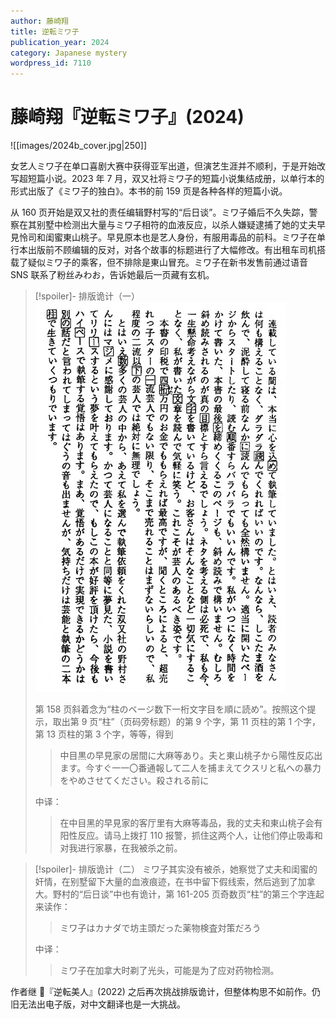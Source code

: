 ```yaml
---
author: 藤崎翔
title: 逆転ミワ子
publication_year: 2024
category: Japanese mystery
wordpress_id: 7110
---
```


# 藤崎翔『逆転ミワ子』(2024)

![[images/2024b_cover.jpg|250]]

女艺人ミワ子在单口喜剧大赛中获得亚军出道，但演艺生涯并不顺利，于是开始改写超短篇小说。2023 年 7 月，双又社将ミワ子的短篇小说集结成册，以单行本的形式出版了《ミワ子的独白》。本书的前 159 页是各种各样的短篇小说。

从 160 页开始是双又社的责任编辑野村写的“后日谈”。ミワ子婚后不久失踪，警察在其别墅中检测出大量与ミワ子相符的血液反应，以杀人嫌疑逮捕了她的丈夫早見怜司和闺蜜東山桃子。早見原本也是艺人身份，有服用毒品的前科。ミワ子在单行本出版前不顾编辑的反对，对各个故事的标题进行了大幅修改。有出租车司机搭载了疑似ミワ子的乘客，但不排除是東山冒充。ミワ子在新书发售前通过语音 SNS 联系了粉丝みわお，告诉她最后一页藏有玄机。

> [!spoiler]- 排版诡计（一）
> <img src=images/2024b_page.jpg width=400/>
> 
> 第 158 页斜着念为“柱のベージ数下一桁文字目を順に読め”。按照这个提示，取出第 9 页“柱”（页码旁标题）的第 9 个字，第 11 页柱的第 1 个字，第 13 页柱的第 3 个字，等等，得到
> 
> > 中目黒の早見家の居間に大麻等あり。夫と東山桃子から陽性反応出ます。今すぐ一一〇番通報して二人を捕まえてクスリと私への暴力をやめさせてください。殺される前に
> 
> 中译：
> > 在中目黑的早見家的客厅里有大麻等毒品，我的丈夫和東山桃子会有阳性反应。请马上拨打 110 报警，抓住这两个人，让他们停止吸毒和对我进行家暴，在我被杀之前。

> [!spoiler]- 排版诡计（二）
> ミワ子其实没有被杀，她察觉了丈夫和闺蜜的奸情，在别墅留下大量的血液痕迹，在书中留下假线索，然后逃到了加拿大。野村的“后日谈”中也有诡计，第 161-205 页奇数页“柱”的第三个字连起来读作：
> 
> > ミワ子はカナダで坊主頭だった薬物検査対策だろう
>
> 中译：
> 
> > ミワ子在加拿大时剃了光头，可能是为了应对药物检测。

作者继 📖『逆転美人』(2022) 之后再次挑战排版诡计，但整体构思不如前作。仍旧无法出电子版，对中文翻译也是一大挑战。